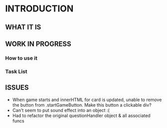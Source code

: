 # INTRODUCTION

## WHAT IT IS

## WORK IN PROGRESS

### How to use it

### Task List

## ISSUES
  - When game starts and innerHTML for card is updated, unable to remove
    the button from .startGameButton.  Make this button a clickable div?
  - Can't seem to put sound effect into an object :(
  - Had to refactor the original questionHandler object & all associated funcs
